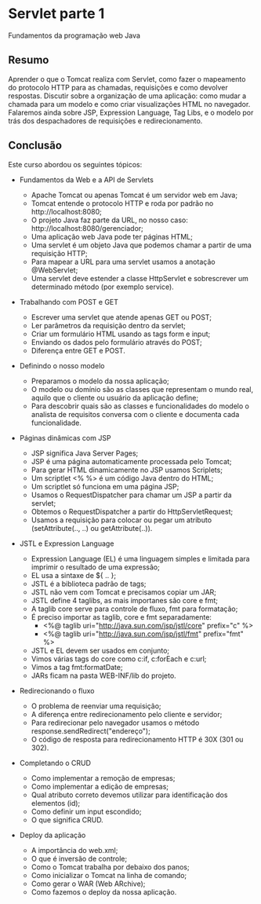 # Servlet parte 1
Fundamentos da programação web Java

## Resumo
Aprender o que o Tomcat realiza com Servlet, como fazer o mapeamento do protocolo HTTP para as chamadas, requisições e como devolver respostas. Discutir sobre a organização de uma aplicação: como mudar a chamada para um modelo e como criar visualizações HTML no navegador. Falaremos ainda sobre JSP, Expression Language, Tag Libs, e o modelo por trás dos despachadores de requisições e redirecionamento.

## Conclusão
Este curso abordou os seguintes tópicos:

* Fundamentos da Web e a API de Servlets
	* Apache Tomcat ou apenas Tomcat é um servidor web em Java;
	* Tomcat entende o protocolo HTTP e roda por padrão no http://localhost:8080;
	* O projeto Java faz parte da URL, no nosso caso: http://localhost:8080/gerenciador;
	* Uma aplicação web Java pode ter páginas HTML;
	* Uma servlet é um objeto Java que podemos chamar a partir de uma requisição HTTP;
	* Para mapear a URL para uma servlet usamos a anotação @WebServlet;
	* Uma servlet deve estender a classe HttpServlet e sobrescrever um determinado método (por exemplo service).  
	
* Trabalhando com POST e GET
	* Escrever uma servlet que atende apenas GET ou POST;
	* Ler parâmetros da requisição dentro da servlet;
	* Criar um formulário HTML usando as tags form e input;
	* Enviando os dados pelo formulário através do POST;
	* Diferença entre GET e POST.

* Definindo o nosso modelo
	* Preparamos o modelo da nossa aplicação; 
	* O modelo ou domínio são as classes que representam o mundo real, aquilo que o cliente ou usuário da aplicação define;
	* Para descobrir quais são as classes e funcionalidades do modelo o analista de requisitos conversa com o cliente e documenta cada funcionalidade.

* Páginas dinâmicas com JSP
	* JSP significa Java Server Pages;
	* JSP é uma página automaticamente processada pelo Tomcat;
	* Para gerar HTML dinamicamente no JSP usamos Scriplets;
	* Um scriptlet <% %> é um código Java dentro do HTML;
	* Um scriptlet só funciona em uma página JSP;
	* Usamos o RequestDispatcher para chamar um JSP a partir da servlet;
	* Obtemos o RequestDispatcher a partir do HttpServletRequest;
	* Usamos a requisição para colocar ou pegar um atributo (setAttribute(.., ..) ou getAttribute(..)).

* JSTL e Expression Language
	* Expression Language (EL) é uma linguagem simples e limitada para imprimir o resultado de uma expressão;
 	* EL usa a sintaxe de ${ .. };
	* JSTL é a biblioteca padrão de tags;
	* JSTL não vem com Tomcat e precisamos copiar um JAR;
	* JSTL define 4 taglibs, as mais importanes são core e fmt;
	* A taglib core serve para controle de fluxo, fmt para formatação;
	* É preciso importar as taglib, core e fmt separadamente:
		* <%@ taglib uri="http://java.sun.com/jsp/jstl/core" prefix="c" %>
		* <%@ taglib uri="http://java.sun.com/jsp/jstl/fmt" prefix="fmt" %>
	* JSTL e EL devem ser usados em conjunto;
	* Vimos várias tags do core como c:if, c:forEach e c:url;
	* Vimos a tag fmt:formatDate;
	* JARs ficam na pasta WEB-INF/lib do projeto.
	
* Redirecionando o fluxo
	* O problema de reenviar uma requisição;
	* A diferença entre redirecionamento pelo cliente e servidor;
	* Para redirecionar pelo navegador usamos o método response.sendRedirect("endereço");
	* O código de resposta para redirecionamento HTTP é 30X (301 ou 302).

* Completando o CRUD
	* Como implementar a remoção de empresas;
	* Como implementar a edição de empresas;
	* Qual atributo correto devemos utilizar para identificação dos elementos (id);
	* Como definir um input escondido;
	* O que significa CRUD.

* Deploy da aplicação
	* A importância do web.xml;
	* O que é inversão de controle;
	* Como o Tomcat trabalha por debaixo dos panos;
	* Como inicializar o Tomcat na linha de comando;
	* Como gerar o WAR (Web ARchive);
	* Como fazemos o deploy da nossa aplicação.
